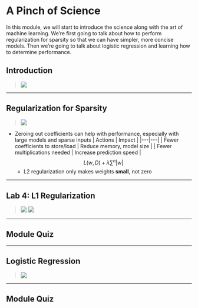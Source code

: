 # A Pinch of Science

In this module, we will start to introduce the science along with the art of machine learning. We’re first going to talk about how to perform regularization for sparsity so that we can have simpler, more concise models. Then we’re going to talk about logistic regression and learning how to determine performance.

## Introduction

> [![](https://img.youtube.com/vi/rWOSrqgftLM/0.jpg)](https://youtu.be/rWOSrqgftLM)

---
## Regularization for Sparsity

> [![](https://img.youtube.com/vi/dXTqDA8Z0OQ/0.jpg)](https://youtu.be/dXTqDA8Z0OQ)

* Zeroing out coefficients can help with performance, especially with large models and sparse inputs
    | Actions | Impact |
    |---|---|
    | Fewer coefficients to store/load | Reduce memory, model size |
    | Fewer multiplications needed | Increase prediction speed |
    $$
    L(w, D) + \lambda \sum^{n}{|w|}
    $$
    * L2 regularization only makes weights **small**, not zero


---
## Lab 4: L1 Regularization

> [![](https://img.youtube.com/vi//0.jpg)](https://youtu.be/)
> [![](https://img.youtube.com/vi//0.jpg)](https://youtu.be/)


---
## Module Quiz



---
## Logistic Regression

> [![](https://img.youtube.com/vi//0.jpg)](https://youtu.be/)



---
## Module Quiz


